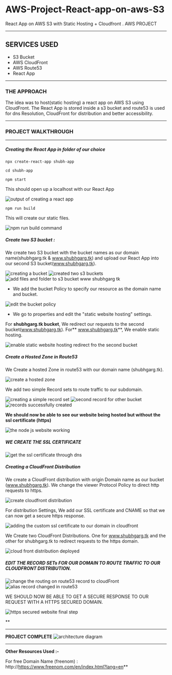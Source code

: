 # AWS-Project-React-app-on-aws-S3
React App on AWS S3 with Static Hosting + Cloudfront . AWS PROJECT

------------

## SERVICES USED

- S3 Bucket
- AWS CloudFront
- AWS Route53
- React App

------------



### THE APPROACH

The idea was to host(static hosting) a react app on AWS S3 using CloudFront. The React App is stored inside a s3 bucket and route53 is used for dns Resolution, CloudFront for distribution and better accessibility. 


------------

### PROJECT WALKTHROUGH 


------------

##### Creating the React App in folder of our choice

`npx create-react-app shubh-app`

`cd shubh-app`

`npm start`

This should open up a localhost with our React App

![output of creating a react app](https://user-images.githubusercontent.com/53488130/121655408-36623400-cabc-11eb-8b70-5a3ae825547a.PNG)

`npm run build`

This will create our static files.

![npm run build command](https://user-images.githubusercontent.com/53488130/121655417-39f5bb00-cabc-11eb-9967-ef8c61166e80.PNG)


##### Create two S3 bucket  :

We create two S3 bucket with the bucket names as our domain name(shubhgarg.tk & www.shubhgarg.tk) and upload our React App into our second S3 bucket(www.shubhgarg.tk).

![creating a bucket](https://user-images.githubusercontent.com/53488130/121655450-41b55f80-cabc-11eb-94bc-29f785d3c1d0.PNG)
![created two s3 buckets](https://user-images.githubusercontent.com/53488130/121655460-42e68c80-cabc-11eb-8d4f-b45ffa9d0236.PNG)
![add files and folder to s3 bucket www shubhgarg tk](https://user-images.githubusercontent.com/53488130/121655513-4b3ec780-cabc-11eb-9f99-0fdb238f7600.PNG)


- We add the bucket Policy to specify our resource as the domain name and bucket.

![edit the bucket policy](https://user-images.githubusercontent.com/53488130/121655527-4da12180-cabc-11eb-9221-9c1bdabe83fa.PNG)

- We go to properties and edit the "static website hosting" settings.

 For **shubhgarg.tk bucket**, We redirect our requests to the second bucket(www.shubhgarg.tk).
For** www.shubhgarg.tk**, We enable static hosting.

![enable static website hosting redirect fro the second bucket](https://user-images.githubusercontent.com/53488130/121655549-51cd3f00-cabc-11eb-9394-4294221b0ac9.PNG)


##### Create  a Hosted Zone in Route53
 
 We Create a hosted Zone in route53 with our domain name (shubhgarg.tk).
 
 ![create a hosted zone](https://user-images.githubusercontent.com/53488130/121655648-64477880-cabc-11eb-8fe9-506971d048bb.PNG)

 We add two simple Record sets to route traffic to our subdomain.
 
![creating a simple record set](https://user-images.githubusercontent.com/53488130/121655672-67daff80-cabc-11eb-9953-35e1c88f0787.PNG)
![second record for other bucket](https://user-images.githubusercontent.com/53488130/121655686-6ad5f000-cabc-11eb-882b-336a5daf605b.PNG)
![records successfully created](https://user-images.githubusercontent.com/53488130/121655714-70cbd100-cabc-11eb-9859-acbbefa6d4e9.PNG)


**We should now be able to see our website being hosted but without the ssl certificate (https)**

![the node js website working](https://user-images.githubusercontent.com/53488130/121655741-75908500-cabc-11eb-8c22-9aa83944d9be.PNG)


##### WE CREATE THE SSL CERTIFICATE
![get the ssl certificate through dns](https://user-images.githubusercontent.com/53488130/121655767-7b866600-cabc-11eb-94bf-9e56e1cc92b4.PNG)


##### Creating a CloudFront Distribution

We create a CloudFront distribution with origin Domain name as our bucket (www.shubhgarg.tk). 
We change the viewer Protocol Policy to direct http requests to https.

![create cloudfront distribution](https://user-images.githubusercontent.com/53488130/121655796-80e3b080-cabc-11eb-96e5-e00469355d40.PNG)


For distribution Settings, We add our SSL certificate and CNAME so that we can now get a secure https response.

![adding the custom ssl certificate to our domain in cloudfront](https://user-images.githubusercontent.com/53488130/121655802-82ad7400-cabc-11eb-88c5-c9ce84e9feab.PNG)

We Create two CloudFront Distributions. One for www.shubhgarg.tk and the other for shubhgarg.tk to redirect requests to the https domain.

![cloud front distribution deployed](https://user-images.githubusercontent.com/53488130/121655881-922cbd00-cabc-11eb-81df-1c4b04e9709b.PNG)


##### EDIT THE RECORD SETs FOR OUR DOMAIN TO ROUTE TRAFFIC TO OUR CLOUDFRONT DISTRIBUTION.

![change the routing on route53 record to cloudFront](https://user-images.githubusercontent.com/53488130/121655906-98229e00-cabc-11eb-9e03-993494a08ec2.PNG)
![alias record changed in route53](https://user-images.githubusercontent.com/53488130/121655912-99ec6180-cabc-11eb-9e3d-af037b59d769.PNG)

WE SHOULD NOW BE ABLE TO GET A SECURE RESPONSE TO OUR REQUEST WITH A HTTPS SECURED DOMAIN.

![https secured website final step](https://user-images.githubusercontent.com/53488130/121655956-a1136f80-cabc-11eb-949c-72f692df026d.PNG)


**

------------

**PROJECT COMPLETE**
![architecture diagram](https://user-images.githubusercontent.com/53488130/121655977-a5d82380-cabc-11eb-8f3a-b1ac24dfbc29.PNG)


------------


**Other Resources Used :-**

For free Domain Name (freenom) : http://https://www.freenom.com/en/index.html?lang=en**
